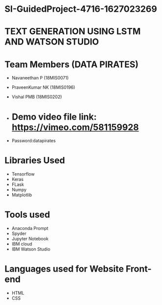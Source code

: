 # SI-GuidedProject-4716-1627023269

# TEXT GENERATION USING LSTM AND WATSON STUDIO

#  Team Members (DATA PIRATES)
* Navaneethan P    (18MIS0071)
* PraveenKumar NK  (18MIS0196)
* Vishal PMB       (18MIS0202)

* # Demo video file link:  https://vimeo.com/581159928
* Password:datapirates


# Libraries Used
* Tensorflow
* Keras
* FLask
* Numpy
* Matplotlib


# Tools used 
* Anaconda Prompt
* Spyder
* Jupyter Notebook
* IBM cloud
* IBM Watson Studio

# Languages used for Website Front-end
* HTML
* CSS
